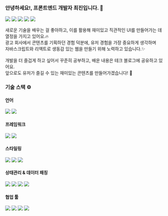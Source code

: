 ### 안녕하세요!, 프론트엔드 개발자 최진입니다. 👋

<p>
<a href="https://velog.io/@nwejin/posts" target="_blank"><img src="https://img.shields.io/badge/Velog-20C997.svg?style=flat-plastic&logo=velog&logoColor=white"/></a>
<a href="https://www.instagram.com/chljin123/" target="_blank"><img src="https://img.shields.io/badge/instagram-E4405F.svg?style=flat-plastic&logo=instagram&logoColor=white"/></a>
<a href="mailto:chlwls4m@gmail.com" target="_blank"><img src="https://img.shields.io/badge/chlwls4m@gmail.com-EA4335?style=flat-plastic&logo=Gmail&logoColor=white"/></a>
<a href="https://chlwls123.notion.site/b178303bd1c0419bacf7917c67487b58" target="_blank"><img src="https://img.shields.io/badge/이력서-018EF5?style=flat-plastic&logo=readme&logoColor=white"/></a>
<a href="https://chlwls123.notion.site/127a2de74eae80d5a87bfa555b8b3469" target="_blank"><img src="https://img.shields.io/badge/포트폴리오-4479A1?style=flat-plastic&logo=readme&logoColor=white"/></a></p>
<p>
새로운 기술을 배우는 걸 좋아하고, 이를 활용해 재미있고 직관적인 UI를 만들어가는 데 열정을 가지고 있어요.🔥<br/> 
광고 회사에서 콘텐츠를 기획하던 경험 덕분에, 유저 경험을 가장 중요하게 생각하며 <br/> 
자바스크립트와 리액트로 생동감 있는 웹을 만들기 위해 노력하고 있습니다.✨<br/><br/> 
개발을 더 즐겁게 하고 싶어서 꾸준히 공부하고, 배운 내용은 테크 블로그에 공유하고 있어요.<br/> 
앞으로도 유저가 즐길 수 있는 재미있는 콘텐츠를 만들어가겠습니다! 👏
</p>


### 기술 스택 ⚙️ 
#### 언어
<p>
<img src="https://img.shields.io/badge/-Javascript-F7DF1E?style=flat-plastic&logo=javascript&logoColor=white"/>
<img src="https://img.shields.io/badge/-TypeScript-396EB0?style=flat-plastic&logo=TypeScript&logoColor=white"/>
</p>

#### 프레임워크
<p>
<img src="https://img.shields.io/badge/-react-61DAFB?style=flat-plastic&logo=react&logoColor=white"/>
<img src="https://img.shields.io/badge/-Next.js-000000?style=flat-plastic&logo=nextdotjs&logoColor=white"/>
</p>

#### 스타일링
<p>
<img src="https://img.shields.io/badge/-Sass-CC6699?style=flat-plastic&logo=sass&logoColor=white"/>
<img src="https://img.shields.io/badge/-TailwindCSS-06B6D4?style=flat-plastic&logo=tailwindcss&logoColor=white"/>
<img src="https://img.shields.io/badge/-shadcn/ui-000000?style=flat-plastic&logo=shadcnui&logoColor=white"/>
</p>

#### 상태관리 & 데이터 패칭
<p>
<img src="https://img.shields.io/badge/-Redux-764ABC?style=flat-plastic&logo=redux&logoColor=white"/>
<img src="https://img.shields.io/badge/-Zustand-000000?style=flat-plastic&logo=&logoColor=white"/>
<img src="https://img.shields.io/badge/-React Query-FF4154?style=flat-plastic&logo=reactquery&logoColor=white"/>
<img src="https://img.shields.io/badge/-React Hook Form-EC5990?style=flat-plastic&logo=reacthookform&logoColor=white"/>
</p>

#### 협업 툴
<p>
<img src="https://img.shields.io/badge/-Slack-753188?style=flat-plastic&logo=Slack&logoColor=white"/>
<img src="https://img.shields.io/badge/-notion-000000?style=flat-plastic&logo=notion&logoColor=white"/>
<img src="https://img.shields.io/badge/-Figma-F24E1E?style=flat-plastic&logo=figma&logoColor=white"/>
<img src="https://img.shields.io/badge/-Github-2C272E?style=flat-plastic&logo=GitHub&logoColor=white"/>
</p>




